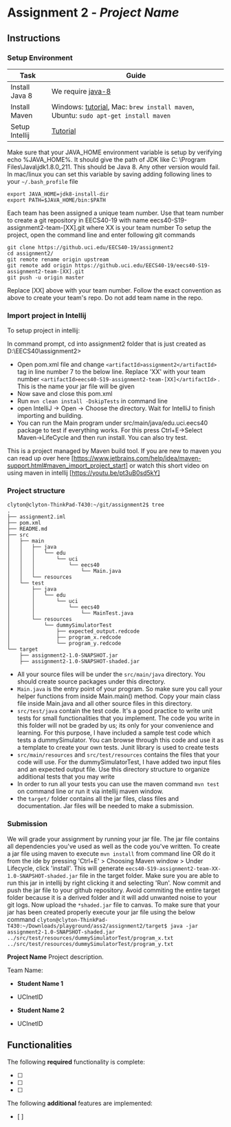 # Assignment 2 - *Project Name*

## Instructions
### Setup Environment
| Task        | Guide |
| ----------- | ----------- |
|  Install Java 8     | We require [java-8](https://www.oracle.com/technetwork/java/javase/downloads/jdk8-downloads-2133151.html)  |
| Install Maven   | Windows: [tutorial](https://www.google.com/search?q=install+maven+on+windows&oq=install+maven+on+windows&aqs=chrome..69i57j0l5.3082j0j4&sourceid=chrome&ie=UTF-8), Mac: `brew install maven`, Ubuntu: `sudo apt-get install maven`        |
| Setup Intellij | [Tutorial](https://www.jetbrains.com/help/idea/installation-guide.html?section=Windows) |

Make sure that your JAVA_HOME environment variable is setup by verifying echo %JAVA_HOME%. It should give the path of JDK like C: \Program Files\Java\jdk1.8.0_211. This should be Java 8. Any other version would fail. In mac/linux you can set this variable by saving adding following lines to your `~/.bash_profile` file
```
export JAVA_HOME=jdk8-install-dir
export PATH=$JAVA_HOME/bin:$PATH

```

Each team has been assigned a unique team number. Use that team number to create a git repository in EECS40-19 with name eecs40-S19-assignment2-team-[XX].git where XX is your team number
To setup the project, open the command line and enter following git commands 

```
git clone https://github.uci.edu/EECS40-19/assignment2
cd assignment2/
git remote rename origin upstream
git remote add origin https://github.uci.edu/EECS40-19/eecs40-S19-assignment2-team-[XX].git
git push -u origin master
```
Replace [XX] above with your team number. Follow the exact convention as above to create your team's repo. Do not add team name in the repo. 

### Import project in Intellij
To setup project in intellij:

In command prompt, cd into assignment2 folder that is just created as D:\EECS40\assignment2>
  * Open pom.xml file and change `<artifactId>assignment2</artifactId>` tag in line number 7 to the below line. Replace 'XX' with your team number `<artifactId>eecs40-S19-assignment2-team-[XX]</artifactId>` . This is the name your jar file will be given
  * Now save and close this pom.xml
  * Run `mvn clean install -DskipTests` in command line
  * open IntelliJ -> Open -> Choose the directory. Wait for IntelliJ to finish importing and building.
  * You can run the Main program under src/main/java/edu.uci.eecs40 package to test if everything works. For this press Ctrl+E->Select Maven->LifeCycle and then run install. You can also try test.

This is a project managed by Maven build tool. If you are new to maven you can read up over here [https://www.jetbrains.com/help/idea/maven-support.html#maven_import_project_start] or watch this short video on using maven in intellij [https://youtu.be/pt3uB0sd5kY] 

### Project structure
```
clyton@clyton-ThinkPad-T430:~/git/assignment2$ tree
.
├── assignment2.iml
├── pom.xml
├── README.md
├── src
│   ├── main
│   │   ├── java
│   │   │   └── edu
│   │   │       └── uci
│   │   │           └── eecs40
│   │   │               └── Main.java
│   │   └── resources
│   └── test
│       ├── java
│       │   └── edu
│       │       └── uci
│       │           └── eecs40
│       │               └── MainTest.java
│       └── resources
│           └── dummySimulatorTest
│               ├── expected_output.redcode
│               ├── program_x.redcode
│               └── program_y.redcode
└── target
    ├── assignment2-1.0-SNAPSHOT.jar
    ├── assignment2-1.0-SNAPSHOT-shaded.jar
```
* All your source files will be under the `src/main/java` directory. You should create source packages under this directory. 
* `Main.java` is the entry point of your program. So make sure you call your helper functions from inside Main.main() method. Copy your main class file inside Main.java and all other source files in this directory.  
* `src/test/java` contain the test code. It's a good practice to write unit tests for small functionalities that you implement. The code you write in this folder will not be graded by us; its only for your convenience and learning. For this purpose, I have included a sample test code which tests a dummySimulator. You can browse through this code and use it as a template to create your own tests. Junit library is used to create tests
* `src/main/resources` and `src/test/resources` contains the files that your code will use. For the dummySimulatorTest, I have added two input files and an expected output file. Use this directory structure to organize additional tests that you may write
* In order to run all your tests you can use the maven command `mvn test` on command line or run it via intellij maven window.
* the `target/` folder contains all the jar files, class files and documentation. Jar files will be needed to make a submission.

### Submission
We will grade your assignment by running your jar file. The jar file contains all dependencies you've used as well as the code you've written. To create a jar file using maven to execute `mvn install` from command line OR do it from the ide by pressing 'Ctrl+E' > Choosing Maven window > Under Lifecycle, click 'install'. This will generate `eecs40-S19-assignment2-team-XX-1.0-SNAPSHOT-shaded.jar` file in the target folder. Make sure you are able to run this jar in intellij by right clicking it and selecting 'Run'. Now commit and push the jar file to your github repository. Avoid commiting the entire target folder because it is a derived folder and it will add unwanted noise to your git logs. Now upload the `*shaded.jar` file to canvas. To make sure that your jar has been created properly execute your jar file using the below command `clyton@clyton-ThinkPad-T430:~/Downloads/playground/ass2/assignment2/target$ java -jar assignment2-1.0-SNAPSHOT-shaded.jar ../src/test/resources/dummySimulatorTest/program_x.txt ../src/test/resources/dummySimulatorTest/program_y.txt 
`

**Project Name** Project description.

Team Name:
* **Student Name 1**
- UCInetID
* **Student Name 2**
- UCInetID

## Functionalities
[//]: # (Write [x] to mark off what was accomplished.<br/>)
The following **required** functionality is complete:

* [ ] 
* [ ] 
* [ ] 

[//]: # (* [ ] Got any features?)
The following **additional** features are implemented:<br/>
* [ ] 
